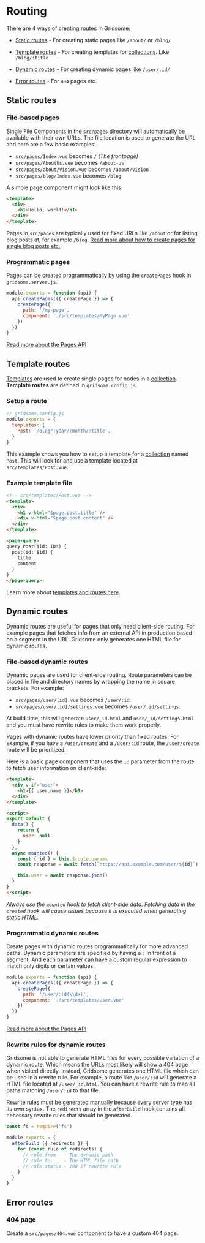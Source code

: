 # Routing

There are 4 ways of creating routes in Gridsome:

- [Static routes](#static-routes) - For creating static pages like `/about/` or `/blog/`

- [Template routes](#template-routes) - For creating templates for [collections](/docs/collections/). Like `/blog/:title`

- [Dynamic routes](#dynamic-routes) - For creating dynamic pages like `/user/:id/`

- [Error routes](#error-routes) - For `404` pages etc.


## Static routes

### File-based pages

[Single File Components](https://vuejs.org/v2/guide/single-file-components.html) in the `src/pages` directory will automatically be available with their own URLs. The file location is used to generate the URL and here are a few basic examples:

- `src/pages/Index.vue` becomes `/` *(The frontpage)*
- `src/pages/AboutUs.vue` becomes `/about-us`
- `src/pages/about/Vision.vue` becomes `/about/vision`
- `src/pages/blog/Index.vue` becomes `/blog`

A simple page component might look like this:

```html
<template>
  <div>
    <h1>Hello, world!</h1>
  </div>
</template>
```

Pages in `src/pages` are typically used for fixed URLs like `/about` or for listing blog posts at, for example `/blog`. [Read more about how to create pages for single blog posts etc.](/docs/collections/)


### Programmatic pages

Pages can be created programmatically by using the `createPages` hook in `gridsome.server.js`.

```js
module.exports = function (api) {
  api.createPages(({ createPage }) => {
    createPage({
      path: '/my-page',
      component: './src/templates/MyPage.vue'
    })
  })
}
```

[Read more about the Pages API](/docs/pages-api/)

## Template routes
[Templates](/docs/templates/) are used to create single pages for nodes in a [collection](/docs/collections/). **Template routes** are defined in `gridsome.config.js`.

### Setup a route

```js
// gridsome.config.js
module.exports = {
  templates: {
    Post: '/blog/:year/:month/:title',
  }
}
```

This example shows you how to setup a template for a [collection](/docs/collections/) named `Post`. This will look for and use a template located at `src/templates/Post.vue`.


### Example template file

```html
<!-- src/templates/Post.vue -->
<template>
  <div>
    <h1 v-html="$page.post.title" />
    <div v-html="$page.post.content" />
  </div>
</template>

<page-query>
query Post($id: ID!) {
  post(id: $id) {
    title
    content
  }
}
</page-query>
```

Learn more about [templates and routes here](/docs/templates).


## Dynamic routes

Dynamic routes are useful for pages that only need client-side routing. For example pages that fetches info from an external API in production based on a segment in the URL. Gridsome only generates one HTML file for dynamic routes.

### File-based dynamic routes

Dynamic pages are used for client-side routing. Route parameters can be placed in file and directory names by wrapping the name in square brackets. For example:

- `src/pages/user/[id].vue` becomes `/user/:id`.
- `src/pages/user/[id]/settings.vue` becomes `/user/:id/settings`.

At build time, this will generate `user/_id.html` and `user/_id/settings.html` and you must have rewrite rules to make them work properly.

Pages with dynamic routes have lower priority than fixed routes. For example, if you have a `/user/create` and a `/user/:id` route, the `/user/create` route will be prioritized.

Here is a basic page component that uses the `id` parameter from the route to fetch user information on client-side:

```html
<template>
  <div v-if="user">
    <h1>{{ user.name }}</h1>
  </div>
</template>

<script>
export default {
  data() {
    return {
      user: null
    }
  },
  async mounted() {
    const { id } = this.$route.params
    const response = await fetch(`https://api.example.com/user/${id}`)

    this.user = await response.json()
  }
}
</script>
```

*Always use the `mounted` hook to fetch client-side data. Fetching data in the `created` hook will cause issues because it is executed when generating static HTML.*

### Programmatic dynamic routes

Create pages with dynamic routes programmatically for more advanced paths. Dynamic parameters are specified by having a `:` in front of a segment. And each parameter can have a custom regular expression to match only digits or certain values.

```js
module.exports = function (api) {
  api.createPages(({ createPage }) => {
    createPage({
      path: '/user/:id(\\d+)',
      component: './src/templates/User.vue'
    })
  })
}
```

[Read more about the Pages API](/docs/pages-api/)

### Rewrite rules for dynamic routes

Gridsome is not able to generate HTML files for every possible variation of a dynamic route. Which means the URLs most likely will show a 404 page when visited directly. Instead, Gridsome generates one HTML file which can be used in a rewrite rule. For example, a route like `/user/:id` will generate a HTML file located at `/user/_id.html`. You can have a rewrite rule to map all paths matching `/user/:id` to that file.

Rewrite rules must be generated manually because every server type has its own syntax. The `redirects` array in the `afterBuild` hook contains all necessary rewrite rules that should be generated.

```js
const fs = require('fs')

module.exports = {
  afterBuild ({ redirects }) {
    for (const rule of redirects) {
      // rule.from   - The dynamic path
      // rule.to     - The HTML file path
      // rule.status - 200 if rewrite rule
    }
  }
}
```


## Error routes

### 404 page

Create a `src/pages/404.vue` component to have a custom 404 page.

